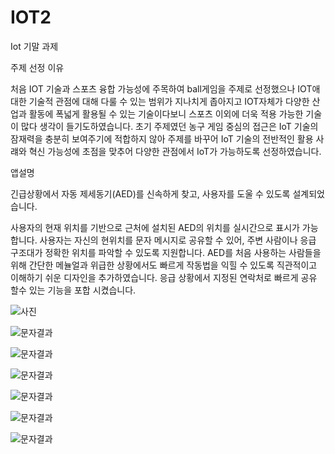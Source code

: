 # IOT2
Iot 기말 과제


주제 선정 이유

처음 IOT 기술과 스포츠 융합 가능성에 주목하여 ball게임을 주제로 선정했으나 IOT애 대한 기술적 관점에 대해 다룰 수 있는 범위가 지나치게 좁아지고 IOT자체가 다양한 산업과 활동에 폭넓게 활용될 수 있는 기술이다보니 스포츠 이외에 더욱 적용 가능한 기술이 많다 생각이 들기도하였습니다. 
초기 주제였던 농구 게임 중심의 접근은 IoT 기술의 잠재력을 충분히 보여주기에 적합하지 않아 주제를 바꾸어 IoT 기술의 전반적인 활용 사럐와 혁신 가능성에 초점을 맞추어 다양한 관점에서 IoT가 가능하도록 선정하였습니다.


앱설명

긴급상황에서 자동 제세동기(AED)를 신속하게 찾고, 사용자를 도울 수 있도록 설계되었습니다.

사용자의 현재 위치를 기반으로 근처에 설치된 AED의 위치를 실시간으로 표시가 가능합니다.
사용자는 자신의 현위치를 문자 메시지로 공유할 수 있어, 주변 사람이나 응급 구조대가 정확한 위치를 파악할 수 있도록 지원합니다.
AED를 처음 사용하는 사람들을 위해 간단한 메뉼얼과 위급한 상황에서도 빠르게 작동법을 익힐 수 있도록 직관적이고 이해하기 쉬운 디자인을 추가하였습니다.
응급 상황에서 지정된 연락처로 빠르게 공유 할수 있는 기능을 포합 시켰습니다.

 


![사진](https://github.com/Jihanyu117/IOT2/blob/main/AED%20%EB%94%94%EC%9E%90%EC%9D%B4%EB%84%88.jpg)

![문자결과](https://github.com/Jihanyu117/IOT2/blob/main/AED%20%EC%BB%B4%ED%8F%AC%EB%84%8C%ED%8A%B8.png)

![문자결과](https://github.com/Jihanyu117/IOT2/blob/main/AED%20%EC%BB%B4%ED%8F%AC%EB%84%8C%ED%8A%B8.png)

![문자결과](https://github.com/Jihanyu117/IOT2/blob/main/AED-1.png)

![문자결과](https://github.com/Jihanyu117/IOT2/blob/main/AED-2.jpg)

![문자결과](https://github.com/Jihanyu117/IOT2/blob/main/AED%20%EB%AC%B8%EC%9E%90%20%EA%B2%B0%EA%B3%BC%EA%B0%92.jpg)

![문자결과](https://github.com/Jihanyu117/IOT2/blob/main/AED%20%EA%B3%B5%EC%9C%A0%20%EA%B2%B0%EA%B3%BC%EA%B0%92.jpg)


